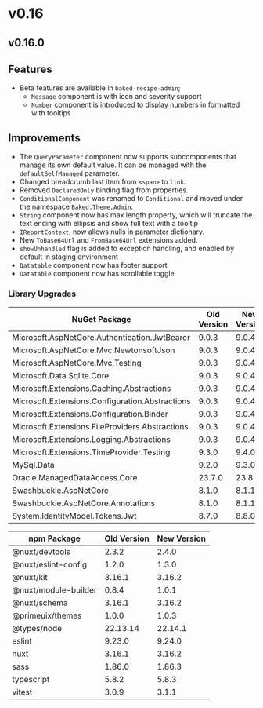 # v0.16

## v0.16.0

## Features

- Beta features are available in `baked-recipe-admin`;
  - `Message` component is with icon and severity support
  - `Number` component is introduced to display numbers in formatted with
    tooltips

## Improvements

- The `QueryParameter` component now supports subcomponents that manage its own
  default value. It can be managed with the `defaultSelfManaged` parameter.
- Changed breadcrumb last item from `<span>` to `link`.
- Removed `DeclaredOnly` binding flag from properties.
- `ConditionalComponent` was renamed to `Conditional` and moved under the
  namespace `Baked.Theme.Admin`.
- `String` component now has max length property, which will truncate the
  text ending with ellipsis and show full text with a tooltip
- `IReportContext`, now allows nulls in parameter dictionary.
- New `ToBase64Url` and `FromBase64Url` extensions added.
- `showUnhandled` flag is added to exception handling, and enabled by default in
  staging environment
- `Datatable` component now has footer support
- `Datatable` component now has scrollable toggle

### Library Upgrades

| NuGet Package                                   | Old Version | New Version |
| ---                                             | ---         | ---         |
| Microsoft.AspNetCore.Authentication.JwtBearer   | 9.0.3       | 9.0.4       |
| Microsoft.AspNetCore.Mvc.NewtonsoftJson         | 9.0.3       | 9.0.4       |
| Microsoft.AspNetCore.Mvc.Testing                | 9.0.3       | 9.0.4       |
| Microsoft.Data.Sqlite.Core                      | 9.0.3       | 9.0.4       |
| Microsoft.Extensions.Caching.Abstractions       | 9.0.3       | 9.0.4       |
| Microsoft.Extensions.Configuration.Abstractions | 9.0.3       | 9.0.4       |
| Microsoft.Extensions.Configuration.Binder       | 9.0.3       | 9.0.4       |
| Microsoft.Extensions.FileProviders.Abstractions | 9.0.3       | 9.0.4       |
| Microsoft.Extensions.Logging.Abstractions       | 9.0.3       | 9.0.4       |
| Microsoft.Extensions.TimeProvider.Testing       | 9.3.0       | 9.4.0       |
| MySql.Data                                      | 9.2.0       | 9.3.0       |
| Oracle.ManagedDataAccess.Core                   | 23.7.0      | 23.8.0      |
| Swashbuckle.AspNetCore                          | 8.1.0       | 8.1.1       |
| Swashbuckle.AspNetCore.Annotations              | 8.1.0       | 8.1.1       |
| System.IdentityModel.Tokens.Jwt                 | 8.7.0       | 8.8.0       |

| npm Package           | Old Version | New Version |
| ---                   | ---         | ---         |
| @nuxt/devtools        | 2.3.2       | 2.4.0       |
| @nuxt/eslint-config   | 1.2.0       | 1.3.0       |
| @nuxt/kit             | 3.16.1      | 3.16.2      |
| @nuxt/module-builder  | 0.8.4       | 1.0.1       |
| @nuxt/schema          | 3.16.1      | 3.16.2      |
| @primeuix/themes      | 1.0.0       | 1.0.3       |
| @types/node           | 22.13.14    | 22.14.1     |
| eslint                | 9.23.0      | 9.24.0      |
| nuxt                  | 3.16.1      | 3.16.2      |
| sass                  | 1.86.0      | 1.86.3      |
| typescript            | 5.8.2       | 5.8.3       |
| vitest                | 3.0.9       | 3.1.1       |
